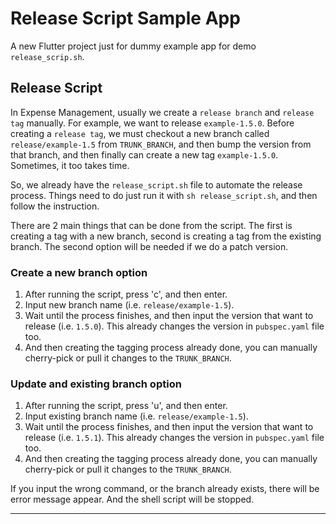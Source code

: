# Release Script Sample App

A new Flutter project just for dummy example app for demo `release_scrip.sh`.

## Release Script

In Expense Management, usually we create a `release branch` and `release tag` manually.
For example, we want to release `example-1.5.0`. Before creating a `release tag`, we must checkout
a new branch called `release/example-1.5` from `TRUNK_BRANCH`, and then bump the version
from that branch, and then finally can create a new tag `example-1.5.0`.
Sometimes, it too takes time.

So, we already have the `release_script.sh` file to automate the release process.
Things need to do just run it with `sh release_script.sh`, and then follow the instruction.

There are 2 main things that can be done from the script. The first is creating a tag with a
new branch, second is creating a tag from the existing branch. The second option will be
needed if we do a patch version.

### Create a new branch option

1. After running the script, press 'c', and then enter.
2. Input new branch name (i.e. `release/example-1.5`).
3. Wait until the process finishes, and then input the
   version that want to release (i.e. `1.5.0`). This already changes the version
   in `pubspec.yaml` file too.
4. And then creating the tagging process already done, you can manually cherry-pick
   or pull it changes to the `TRUNK_BRANCH`.


### Update and existing branch option

1. After running the script, press 'u', and then enter.
2. Input existing branch name (i.e. `release/example-1.5`).
3. Wait until the process finishes, and then input the
   version that want to release (i.e. `1.5.1`). This already changes the version
   in `pubspec.yaml` file too.
4. And then creating the tagging process already done, you can manually cherry-pick
   or pull it changes to the `TRUNK_BRANCH`.


If you input the wrong command, or the branch already exists, there will be error message appear.
And the shell script will be stopped.

- - -